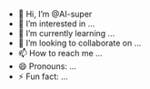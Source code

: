 - 👋 Hi, I’m @AI-super
- 👀 I’m interested in ...
- 🌱 I’m currently learning ...
- 💞️ I’m looking to collaborate on ...
- 📫 How to reach me ...
- 😄 Pronouns: ...
- ⚡ Fun fact: ...

<!---
AI-super/AI-super is a ✨ special ✨ repository because its `README.md` (this file) appears on your GitHub profile.
You can click the Preview link to take a look at your changes.
--->

